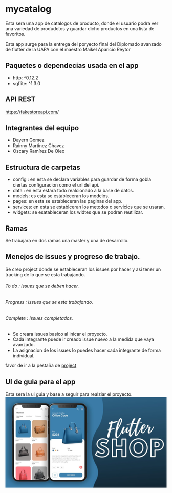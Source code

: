 # mycatalog

Esta sera una app de catalogos de producto, donde el usuario podra ver una variedad de produdctos
y guardar dicho productos en una lista de favoritos.

Esta app surge para la entrega del poryecto final del Diplomado avanzado de flutter de la UAPA con el maestro
Maikel Aparicio Reytor

## Paquetes o dependecias usada en el app

- http: ^0.12.2
- sqflite: ^1.3.0

## API REST

https://fakestoreapi.com/

## Integrantes del equipo

- Dayern Gomez
- Rainny Martinez Chavez
- Oscary Ramírez De Oleo

## Estructura de carpetas

- config : en esta se declara variables para guardar de forma gobla ciertas configuracion como el url del api.
- data : en esta estara todo realcionado a la base de datos.
- models: es esta se estableceran los modelos.
- pages: en esta se estableceran las paginas del app.
- services: en esta se establceran los metodos o servicios que se usaran.
- widgets: se esatableceran los widtes que se podran reutilizar.

## Ramas

Se trabajara en dos ramas una master y una de desarrollo.

## Menejos de issues y progreso de trabajo.

Se creo project donde se estableceran los issues por hacer y asi tener un tracking de lo que se esta trabajando.

###### To do : issues que se deben hacer.

###### Progress : issues que se esta trabajando.

###### Complete : issues completados.

- Se creara issues basico al inicar el proyecto.
- Cada integrante puede ir creado issue nuevo a la medida que vaya avanzado.
- La asignacion de los issues lo puedes hacer cada integrante de forma individual.

favor de ir a la pestaña de [project](https://github.com/neryad/mycatalog/projects/1)

## UI de guia para el app

Esta sera la ui guia y base a seguir para realziar el proyecto.
![picture](maxresdefault.jpg)
